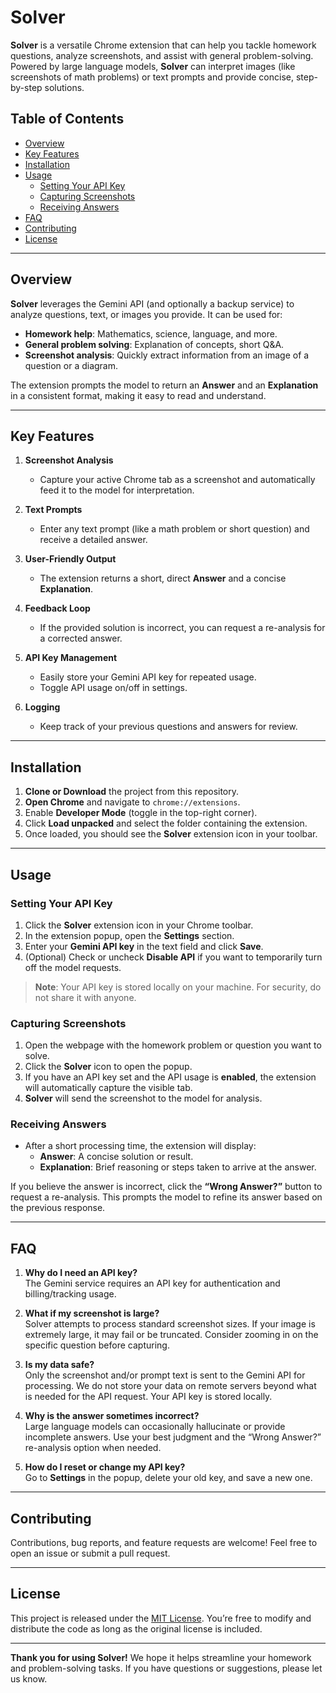 # Solver

**Solver** is a versatile Chrome extension that can help you tackle homework questions, analyze screenshots, and assist with general problem-solving. Powered by large language models, **Solver** can interpret images (like screenshots of math problems) or text prompts and provide concise, step-by-step solutions.

## Table of Contents

- [Overview](#overview)
- [Key Features](#key-features)
- [Installation](#installation)
- [Usage](#usage)
  - [Setting Your API Key](#setting-your-api-key)
  - [Capturing Screenshots](#capturing-screenshots)
  - [Receiving Answers](#receiving-answers)
- [FAQ](#faq)
- [Contributing](#contributing)
- [License](#license)

---

## Overview

**Solver** leverages the Gemini API (and optionally a backup service) to analyze questions, text, or images you provide. It can be used for:
- **Homework help**: Mathematics, science, language, and more.  
- **General problem solving**: Explanation of concepts, short Q&A.  
- **Screenshot analysis**: Quickly extract information from an image of a question or a diagram.

The extension prompts the model to return an **Answer** and an **Explanation** in a consistent format, making it easy to read and understand.

---

## Key Features

1. **Screenshot Analysis**  
   - Capture your active Chrome tab as a screenshot and automatically feed it to the model for interpretation.

2. **Text Prompts**  
   - Enter any text prompt (like a math problem or short question) and receive a detailed answer.

3. **User-Friendly Output**  
   - The extension returns a short, direct **Answer** and a concise **Explanation**.  

4. **Feedback Loop**  
   - If the provided solution is incorrect, you can request a re-analysis for a corrected answer.

5. **API Key Management**  
   - Easily store your Gemini API key for repeated usage.  
   - Toggle API usage on/off in settings.

6. **Logging**  
   - Keep track of your previous questions and answers for review.

---

## Installation

1. **Clone or Download** the project from this repository.  
2. **Open Chrome** and navigate to `chrome://extensions`.  
3. Enable **Developer Mode** (toggle in the top-right corner).  
4. Click **Load unpacked** and select the folder containing the extension.  
5. Once loaded, you should see the **Solver** extension icon in your toolbar.

---

## Usage

### Setting Your API Key

1. Click the **Solver** extension icon in your Chrome toolbar.  
2. In the extension popup, open the **Settings** section.  
3. Enter your **Gemini API key** in the text field and click **Save**.  
4. (Optional) Check or uncheck **Disable API** if you want to temporarily turn off the model requests.

> **Note**: Your API key is stored locally on your machine. For security, do not share it with anyone.

### Capturing Screenshots

1. Open the webpage with the homework problem or question you want to solve.  
2. Click the **Solver** icon to open the popup.  
3. If you have an API key set and the API usage is **enabled**, the extension will automatically capture the visible tab.  
4. **Solver** will send the screenshot to the model for analysis.

### Receiving Answers

- After a short processing time, the extension will display:
  - **Answer**: A concise solution or result.  
  - **Explanation**: Brief reasoning or steps taken to arrive at the answer.

If you believe the answer is incorrect, click the **“Wrong Answer?”** button to request a re-analysis. This prompts the model to refine its answer based on the previous response.

---

## FAQ

1. **Why do I need an API key?**  
   The Gemini service requires an API key for authentication and billing/tracking usage.

2. **What if my screenshot is large?**  
   Solver attempts to process standard screenshot sizes. If your image is extremely large, it may fail or be truncated. Consider zooming in on the specific question before capturing.

3. **Is my data safe?**  
   Only the screenshot and/or prompt text is sent to the Gemini API for processing. We do not store your data on remote servers beyond what is needed for the API request. Your API key is stored locally.

4. **Why is the answer sometimes incorrect?**  
   Large language models can occasionally hallucinate or provide incomplete answers. Use your best judgment and the “Wrong Answer?” re-analysis option when needed.

5. **How do I reset or change my API key?**  
   Go to **Settings** in the popup, delete your old key, and save a new one.

---

## Contributing

Contributions, bug reports, and feature requests are welcome! Feel free to open an issue or submit a pull request. 

---

## License

This project is released under the [MIT License](LICENSE). You’re free to modify and distribute the code as long as the original license is included.

---

**Thank you for using Solver!** We hope it helps streamline your homework and problem-solving tasks. If you have questions or suggestions, please let us know.
